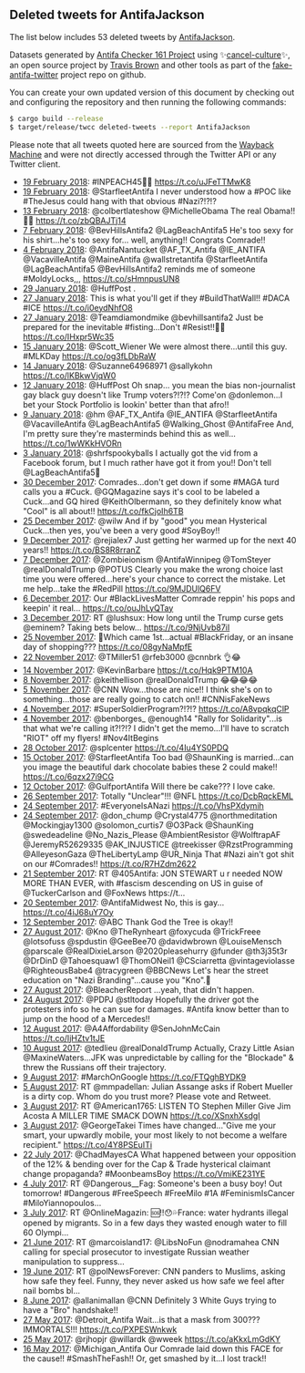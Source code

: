 ## Deleted tweets for AntifaJackson

The list below includes 53 deleted tweets by
[AntifaJackson](https://twitter.com/AntifaJackson).



Datasets generated by [Antifa Checker 161 Project](https://twitter.com/antifacheck161) using ✨[cancel-culture](https://github.com/travisbrown/cancel-culture)✨, an open source project by 
[Travis Brown](https://twitter.com/travisbrown) and other tools as part of the 
[fake-antifa-twitter](https://github.com/antifacheck161/fake-antifa-twitter) project repo on github.

You can create your own updated version of this document by checking out and configuring the
repository and then running the following commands:

```bash
$ cargo build --release
$ target/release/twcc deleted-tweets --report AntifaJackson
```

Please note that all tweets quoted here are sourced from the
[Wayback Machine](https://web.archive.org) and were not directly accessed through the Twitter API or
any Twitter client.

* [19 February 2018](https://web.archive.org/web/20180219191411/https://twitter.com/Antifajackson/status/965665838085783552): #INPEACH45✊🏿 https://t.co/uJFeTTMwK8 <!--965665838085783552-->
* [19 February 2018](https://web.archive.org/web/20180219053322/https://twitter.com/Antifajackson/status/965459272803889152): @StarfleetAntifa I never understood how a #POC like #TheJesus could hang with that obvious #Nazi?!?!? <!--965459272803889152-->
* [13 February 2018](https://web.archive.org/web/20180213041235/https://twitter.com/Antifajackson/status/963264615818838016): @colbertlateshow @MichelleObama The real Obama!!👌🏿 https://t.co/zbQBAJTj14 <!--963264615818838016-->
* [ 7 February 2018](https://web.archive.org/web/20180207042915/https://twitter.com/Antifajackson/status/961094482937729027): @BevHillsAntifa2 @LagBeachAntifa5 He's too sexy for his shirt...he's too sexy for... well, anything!! Congrats Comrade!! <!--961094482937729027-->
* [ 4 February 2018](https://web.archive.org/web/20180204035418/https://twitter.com/Antifajackson/status/959998523889471488): @AntifaNantucket @AF_TX_Antifa @IE_ANTIFA @VacavilleAntifa @MaineAntifa @wallstretantifa @StarfleetAntifa @LagBeachAntifa5 @BevHillsAntifa2 reminds me of someone #MoldyLocks,,, https://t.co/sHmnpusUN8 <!--959998523889471488-->
* [29 January 2018](https://web.archive.org/web/20180129054522/https://twitter.com/Antifajackson/status/957852147546075136): @HuffPost . <!--957852147546075136-->
* [27 January 2018](https://web.archive.org/web/20180127192257/https://twitter.com/Antifajackson/status/957333123385106432): This is what you'll get if they #BuildThatWall!! #DACA #ICE https://t.co/i0eydNhfO8 <!--957333123385106432-->
* [27 January 2018](https://web.archive.org/web/20180127183240/https://twitter.com/Antifajackson/status/957320469165649920): @Teamdiamondmike @bevhillsantifa2 Just be prepared for the inevitable #fisting...Don't #Resist!!✊🏿 https://t.co/IHxpr5Wc35 <!--957320469165649920-->
* [15 January 2018](https://web.archive.org/web/20180115203433/https://twitter.com/Antifajackson/status/953002487744626688): @Scott_Wiener We were almost there...until this guy. #MLKDay https://t.co/og3fLDbRaW <!--953002487744626688-->
* [14 January 2018](https://web.archive.org/web/20180114022951/https://twitter.com/Antifajackson/status/952367126169268224): @Suzanne64968971 @sallykohn  https://t.co/lKBkwVjqW0 <!--952367126169268224-->
* [12 January 2018](https://web.archive.org/web/20180112083950/https://twitter.com/Antifajackson/status/951735459801063424): @HuffPost Oh snap... you mean the bias non-journalist gay black guy doesn't like Trump voters?!?!? Come'on @donlemon...I bet your Stock Portfolio is lookin' better than that afro!! <!--951735459801063424-->
* [ 9 January 2018](https://web.archive.org/web/20180109030225/https://twitter.com/Antifajackson/status/950563382532366336): @hm @AF_TX_Antifa @IE_ANTIFA @StarfleetAntifa @VacavilleAntifa @LagBeachAntifa5 @Walking_Ghost @AntifaFree And, I'm pretty sure they're masterminds behind this as well... https://t.co/1wWKkHVORn <!--950563382532366336-->
* [ 3 January 2018](https://web.archive.org/web/20180103072728/https://twitter.com/Antifajackson/status/948455757321678848): @shrfspookyballs I actually got the vid from a Facebook forum, but I much rather have got it from you!! Don't tell @LagBeachAntifa5🤫 <!--948455757321678848-->
* [30 December 2017](https://web.archive.org/web/20171230050641/https://twitter.com/Antifajackson/status/946970776585961472): Comrades...don't get down if some #MAGA turd calls you a #Cuck.  @GQMagazine says it's cool to be labeled a Cuck...and GQ hired @KeithOlbermann, so they definitely know what "Cool" is all about!! https://t.co/fkCjoIh6TB <!--946970776585961472-->
* [25 December 2017](https://web.archive.org/web/20171225192104/https://twitter.com/Antifajackson/status/945373849859760128): @wilw And if by "good" you mean Hysterical Cuck...then yes, you've been a very good #SoyBoy!! <!--945373849859760128-->
* [ 9 December 2017](https://web.archive.org/web/20171209165015/https://twitter.com/Antifajackson/status/939537689769947137): @rejialex7 Just getting her warmed up for the next 40 years!! https://t.co/BS8R8rranZ <!--939537689769947137-->
* [ 7 December 2017](https://web.archive.org/web/20171207154253/https://twitter.com/Antifajackson/status/938795960653590530): @Zombieionism @AntifaWinnipeg @TomSteyer @realDonaldTrump @POTUS Clearly you make the wrong choice last time you were offered...here's your chance to correct the mistake.  Let me help...take the #RedPill https://t.co/9MJDUlQ6FV <!--938795960653590530-->
* [ 6 December 2017](https://web.archive.org/web/20171206173557/https://twitter.com/Antifajackson/status/938462026946322432): Our #BlackLivesMatter Comrade reppin' his pops and keepin' it real... https://t.co/ouJhLyQTay <!--938462026946322432-->
* [ 3 December 2017](https://web.archive.org/web/20171203212537/https://twitter.com/Antifajackson/status/937432660841979905): RT @lushsux: How long until the Trump curse gets @eminem? Taking bets below... https://t.co/9NjUvb87iI <!--937432660841979905-->
* [25 November 2017](https://web.archive.org/web/20171125000123/https://twitter.com/Antifajackson/status/934210370037673984): 🤔Which came 1st...actual #BlackFriday, or an insane day of shopping??? https://t.co/08gyNaMpfE <!--934210370037673984-->
* [22 November 2017](https://web.archive.org/web/20171122060407/https://twitter.com/Antifajackson/status/933214491264794624): @TMiller51 @rfeb3000 @cnnbrk 👌😂 <!--933214491264794624-->
* [14 November 2017](https://web.archive.org/web/20171114052208/https://twitter.com/Antifajackson/status/930304822888218625): @KevinBarbare  https://t.co/Hqk9PTM10A <!--930304822888218625-->
* [ 8 November 2017](https://web.archive.org/web/20171108065552/https://twitter.com/Antifajackson/status/928154084460208128): @keithellison @realDonaldTrump 😂😂😂😂 <!--928154084460208128-->
* [ 5 November 2017](https://web.archive.org/web/20171105172047/https://twitter.com/Antifajackson/status/927224186291941377): @CNN Wow...those are nice!! I think she's on to something...those are really going to catch on!! #CNNisFakeNews <!--927224186291941377-->
* [ 4 November 2017](https://web.archive.org/web/20171104181258/https://twitter.com/Antifajackson/status/926874930800508928): #SuperSoldierProgram?!?!? https://t.co/A8vpqkqClP <!--926874930800508928-->
* [ 4 November 2017](https://web.archive.org/web/20171104170016/https://twitter.com/Antifajackson/status/926856635242258432): @benborges_ @enough14 "Rally for Solidarity"...is that what we're calling it?!?!? I didn't get the memo...I'll have to scratch "RIOT" off my flyers! #Nov4ItBegins <!--926856635242258432-->
* [28 October 2017](https://web.archive.org/web/20171028163801/https://twitter.com/Antifajackson/status/924314320804093952): @splcenter  https://t.co/4Iu4YS0PDQ <!--924314320804093952-->
* [15 October 2017](https://web.archive.org/web/20171015185632/https://twitter.com/Antifajackson/status/919638137378193409): @StarfleetAntifa Too bad @ShaunKing is married...can you image the beautiful dark chocolate babies these 2 could make!! https://t.co/6qzx27i9CG <!--919638137378193409-->
* [12 October 2017](https://web.archive.org/web/20171012042140/https://twitter.com/Antifajackson/status/918330806401081344): @GulfportAntifa Will there be cake??? I love cake. <!--918330806401081344-->
* [26 September 2017](https://web.archive.org/web/20170926053744/https://twitter.com/Antifajackson/status/912551743346548736): Totally "Unclear"!!! @NFL https://t.co/DcbRqckEML <!--912551743346548736-->
* [24 September 2017](https://web.archive.org/web/20170924202749/https://twitter.com/Antifajackson/status/912050964412223488): #EveryoneIsANazi https://t.co/VhsPXdymih <!--912050964412223488-->
* [24 September 2017](https://web.archive.org/web/20170924045509/https://twitter.com/Antifajackson/status/911816251164418048): @don_chump @Crystal4775 @northmeditation @Mockingjay1300 @solomon_curtis7 @O3Pack @ShaunKing @swedeadeline @No_Nazis_Please @AmbientResistor @WolftrapAF @JeremyR52629335 @AK_INJUSTICE @treekisser @RzstProgramming @AlleyesonGaza @TheLibertyLamp @UR_Ninja That #Nazi ain't got shit on our #Comrades!! https://t.co/R7HZdm2622 <!--911816251164418048-->
* [21 September 2017](https://web.archive.org/web/20170921172447/https://twitter.com/Antifajackson/status/910917738960265216): RT @405Antifa: JON STEWART u r needed NOW MORE THAN EVER, with #fascism descending on US in guise of @TuckerCarlson and @FoxNews  https://t… <!--910917738960265216-->
* [20 September 2017](https://web.archive.org/web/20170920033352/https://twitter.com/Antifajackson/status/910346244073115648): @AntifaMidwest No, this is gay... https://t.co/4iJ68uY7Oy <!--910346244073115648-->
* [12 September 2017](https://web.archive.org/web/20170912035318/https://twitter.com/Antifajackson/status/907452031698296832): @ABC Thank God the Tree is okay!! <!--907452031698296832-->
* [27 August 2017](https://web.archive.org/web/20170827055928/https://twitter.com/Antifajackson/status/901685576763555840): @Kno @TheRynheart @foxycuda @TrickFreee @lotsofuss @spdustin @GeeBee70 @davidwbrown @LouiseMensch @parscale @RealDixieLarson @2020pleasehurry @funder @th3j35t3r @DrDinD @Tahoesquaw1 @ThomONeil1 @CSciarretta @vintageviolasse @RighteousBabe4 @tracygreen @BBCNews Let's hear the street education on "Nazi Branding"...cause you "Kno".🤔 <!--901685576763555840-->
* [27 August 2017](https://web.archive.org/web/20170827050753/https://twitter.com/Antifajackson/status/901672595392565249): @BleacherReport ...yeah, that didn't happen. <!--901672595392565249-->
* [24 August 2017](https://web.archive.org/web/20170824045830/https://twitter.com/Antifajackson/status/900583070406922240): @PDPJ @stltoday Hopefully the driver got the protesters info so he can sue for damages.  #Antifa know better than to jump on the hood of a Mercedes!! <!--900583070406922240-->
* [12 August 2017](https://web.archive.org/web/20170812054741/https://twitter.com/Antifajackson/status/896246793385558016): @A4Affordability @SenJohnMcCain  https://t.co/IjHZtv1tJE <!--896246793385558016-->
* [10 August 2017](https://web.archive.org/web/20170810065902/https://twitter.com/Antifajackson/status/895539973482438657): @tedlieu @realDonaldTrump Actually, Crazy Little Asian @MaxineWaters...JFK was unpredictable by calling for the "Blockade" &amp; threw the Russians off their trajectory. <!--895539973482438657-->
* [ 9 August 2017](https://web.archive.org/web/20170809212528/https://twitter.com/Antifajackson/status/895395630683570177): #MarchOnGoogle https://t.co/FTQghBYDK9 <!--895395630683570177-->
* [ 5 August 2017](https://web.archive.org/web/20170805165145/https://twitter.com/Antifajackson/status/893877196174966784): RT @mmpadellan: Julian Assange asks if Robert Mueller is a dirty cop.   Whom do you trust more? Please vote and Retweet. <!--893877196174966784-->
* [ 3 August 2017](https://web.archive.org/web/20170803063732/https://twitter.com/Antifajackson/status/892997847766794241): RT @American1765: LISTEN TO Stephen Miller Give Jim Acosta A MILLER TIME SMACK DOWN https://t.co/XSnxhXsdgI <!--892997847766794241-->
* [ 3 August 2017](https://web.archive.org/web/20170803010926/https://twitter.com/Antifajackson/status/892915278710886400): @GeorgeTakei Times have changed..."Give me your smart, your upwardly mobile, your most likely to not become a welfare recipient." https://t.co/4Y8PSEuITi <!--892915278710886400-->
* [22 July 2017](https://web.archive.org/web/20170722040857/https://twitter.com/Antifajackson/status/888611801146966017): @ChadMayesCA What happened between your opposition of the 12% &amp; bending over for the Cap &amp; Trade hysterical claimant change propaganda? #MoonbeamsBoy https://t.co/VmiKE231YE <!--888611801146966017-->
* [ 4 July 2017](https://web.archive.org/web/20170704041617/https://twitter.com/Antifajackson/status/882090665059827713): RT @Dangerous__Fag: Someone's been a busy boy! Out tomorrow! #Dangerous #FreeSpeech #FreeMilo #1A #FeminismIsCancer #MiloYiannopoulos…  <!--882090665059827713-->
* [ 3 July 2017](https://web.archive.org/web/20170703045407/https://twitter.com/Antifajackson/status/881737798255992832): RT @OnlineMagazin: 🆘‼️😯💦France: water hydrants illegal opened by migrants. So in a few days they wasted enough water to fill 60 Olympi…  <!--881737798255992832-->
* [21 June 2017](https://web.archive.org/web/20170621045314/https://twitter.com/Antifajackson/status/877388921600065536): RT @marcoisland17: @LibsNoFun @nodramahea  CNN calling for special prosecutor to investigate Russian weather manipulation to suppress…  <!--877388921600065536-->
* [19 June 2017](https://web.archive.org/web/20170619183113/https://twitter.com/Antifajackson/status/876869998118961153): RT @polNewsForever: CNN panders to Muslims, asking how safe they feel.  Funny, they never asked us how safe we feel after nail bombs bl…  <!--876869998118961153-->
* [ 8 June 2017](https://web.archive.org/web/20170608052923/https://twitter.com/Antifajackson/status/872686976796729344): @allanimallan @CNN Definitely 3 White Guys trying to have a "Bro" handshake!! <!--872686976796729344-->
* [27 May 2017](https://web.archive.org/web/20170527040152/https://twitter.com/Antifajackson/status/868316298098262017): @Detroit_Antifa Wait...is that a mask from 300??? IMMORTALS!!! https://t.co/PXPESWnkwk <!--868316298098262017-->
* [25 May 2017](https://web.archive.org/web/20170525164843/https://twitter.com/Antifajackson/status/867784506505166848): @rjhopjr @willardk @wweek  https://t.co/aKkxLmGdKY <!--867784506505166848-->
* [16 May 2017](https://web.archive.org/web/20170516052408/https://twitter.com/Antifajackson/status/864350734677979137): @Michigan_Antifa Our Comrade laid down this FACE for the cause!! #SmashTheFash!!  Or, get smashed by it...I lost track!! <!--864350734677979137-->
